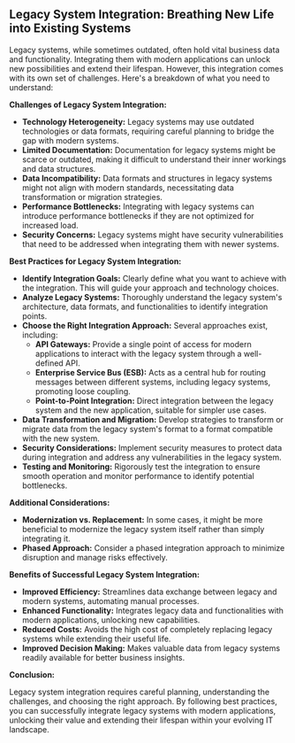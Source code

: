 ## Legacy System Integration: Breathing New Life into Existing Systems

Legacy systems, while sometimes outdated, often hold vital business data and functionality. Integrating them with modern applications can unlock new possibilities and extend their lifespan. However, this integration comes with its own set of challenges. Here's a breakdown of what you need to understand:

**Challenges of Legacy System Integration:**

- **Technology Heterogeneity:** Legacy systems may use outdated technologies or data formats, requiring careful planning to bridge the gap with modern systems.
- **Limited Documentation:** Documentation for legacy systems might be scarce or outdated, making it difficult to understand their inner workings and data structures.
- **Data Incompatibility:** Data formats and structures in legacy systems might not align with modern standards, necessitating data transformation or migration strategies.
- **Performance Bottlenecks:** Integrating with legacy systems can introduce performance bottlenecks if they are not optimized for increased load.
- **Security Concerns:** Legacy systems might have security vulnerabilities that need to be addressed when integrating them with newer systems.

**Best Practices for Legacy System Integration:**

- **Identify Integration Goals:** Clearly define what you want to achieve with the integration. This will guide your approach and technology choices.
- **Analyze Legacy Systems:** Thoroughly understand the legacy system's architecture, data formats, and functionalities to identify integration points.
- **Choose the Right Integration Approach:** Several approaches exist, including:
    - **API Gateways:** Provide a single point of access for modern applications to interact with the legacy system through a well-defined API.
    - **Enterprise Service Bus (ESB):** Acts as a central hub for routing messages between different systems, including legacy systems, promoting loose coupling.
    - **Point-to-Point Integration:** Direct integration between the legacy system and the new application, suitable for simpler use cases.
- **Data Transformation and Migration:** Develop strategies to transform or migrate data from the legacy system's format to a format compatible with the new system.
- **Security Considerations:** Implement security measures to protect data during integration and address any vulnerabilities in the legacy system.
- **Testing and Monitoring:** Rigorously test the integration to ensure smooth operation and monitor performance to identify potential bottlenecks.

**Additional Considerations:**

- **Modernization vs. Replacement:** In some cases, it might be more beneficial to modernize the legacy system itself rather than simply integrating it.
- **Phased Approach:** Consider a phased integration approach to minimize disruption and manage risks effectively.

**Benefits of Successful Legacy System Integration:**

- **Improved Efficiency:** Streamlines data exchange between legacy and modern systems, automating manual processes.
- **Enhanced Functionality:** Integrates legacy data and functionalities with modern applications, unlocking new capabilities.
- **Reduced Costs:** Avoids the high cost of completely replacing legacy systems while extending their useful life.
- **Improved Decision Making:** Makes valuable data from legacy systems readily available for better business insights.

**Conclusion:**

Legacy system integration requires careful planning, understanding the challenges, and choosing the right approach. By following best practices, you can successfully integrate legacy systems with modern applications, unlocking their value and extending their lifespan within your evolving IT landscape.